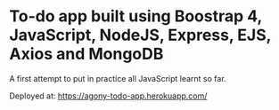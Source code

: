# To-do app built using Boostrap 4, JavaScript, NodeJS, Express, EJS, Axios and MongoDB
A first attempt to put in practice all JavaScript learnt so far.

Deployed at: https://agony-todo-app.herokuapp.com/
